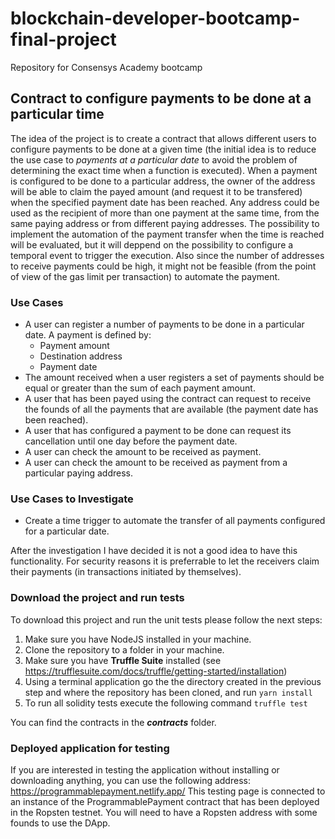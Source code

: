 # blockchain-developer-bootcamp-final-project
Repository for Consensys Academy bootcamp

## Contract to configure payments to be done at a particular time
The idea of the project is to create a contract that allows different users to configure payments to be done at a given time (the initial idea is to reduce the use case to *payments at a particular date* to avoid the problem of determining the exact time when a function is executed). When a payment is configured to be done to a particular address, the owner of the address will be able to claim the payed amount (and request it to be transfered) when the specified payment date has been reached.
Any address could be used as the recipient of more than one payment at the same time, from the same paying address or from different paying addresses.
The possibility to implement the automation of the payment transfer when the time is reached will be evaluated, but it will deppend on the possibility to configure a temporal event to trigger the execution. Also since the number of addresses to receive payments could be high, it might not be feasible (from the point of view of the gas limit per transaction) to automate the payment.

### Use Cases
* A user can register a number of payments to be done in a particular date. A payment is defined by:
  * Payment amount
  * Destination address
  * Payment date
* The amount received when a user registers a set of payments should be equal or greater than the sum of each payment amount.
* A user that has been payed using the contract can request to receive the founds of all the payments that are available (the payment date has been reached).
* A user that has configured a payment to be done can request its cancellation until one day before the payment date.
* A user can check the amount to be received as payment.
* A user can check the amount to be received as payment from a particular paying address.

### Use Cases to Investigate
* Create a time trigger to automate the transfer of all payments configured for a particular date.

After the investigation I have decided it is not a good idea to have this functionality. For security reasons it is preferrable to let the receivers claim their payments (in transactions initiated by themselves).

### Download the project and run tests
To download this project and run the unit tests please follow the next steps:
1. Make sure you have NodeJS installed in your machine.
2. Clone the repository to a folder in your machine.
3. Make sure you have **Truffle Suite** installed (see https://trufflesuite.com/docs/truffle/getting-started/installation)
4. Using a terminal application go the the directory created in the previous step and where the repository has been cloned, and run `yarn install`
5. To run all solidity tests execute the following command `truffle test`

You can find the contracts in the _**contracts**_ folder.

### Deployed application for testing
If you are interested in testing the application without installing or downloading anything, you can use the following address: https://programmablepayment.netlify.app/
This testing page is connected to an instance of the ProgrammablePayment contract that has been deployed in the Ropsten testnet. You will need to have a Ropsten address with some founds to use the DApp.
